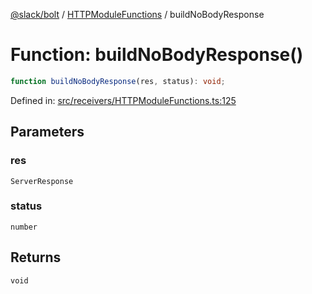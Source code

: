 [@slack/bolt](../../../../index.md) / [HTTPModuleFunctions](../index.md) / buildNoBodyResponse

# Function: buildNoBodyResponse()

```ts
function buildNoBodyResponse(res, status): void;
```

Defined in: [src/receivers/HTTPModuleFunctions.ts:125](https://github.com/slackapi/bolt-js/blob/main/src/receivers/HTTPModuleFunctions.ts#L125)

## Parameters

### res

`ServerResponse`

### status

`number`

## Returns

`void`
